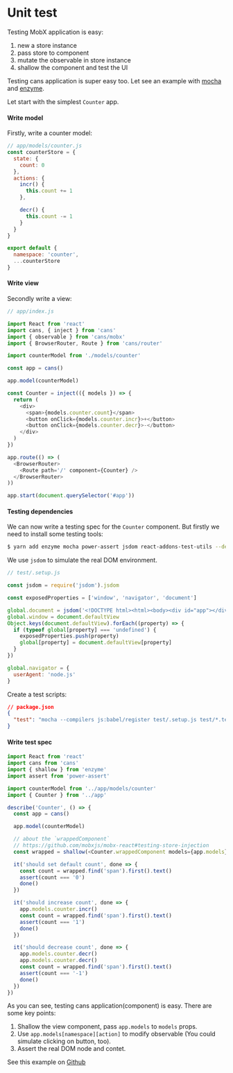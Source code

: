 # Unit test

Testing MobX application is easy:

1. new a store instance
2. pass store to component
3. mutate the observable in store instance
4. shallow the component and test the UI

Testing cans application is super easy too. Let see an example with [mocha]() and [enzyme]().

Let start with the simplest `Counter` app.

#### Write model

Firstly, write a counter model:

```js
// app/models/counter.js
const counterStore = {
  state: {
    count: 0
  },
  actions: {
    incr() {
      this.count += 1
    },

    decr() {
      this.count -= 1
    }
  }
}

export default {
  namespace: 'counter',
  ...counterStore
}
```

#### Write view

Secondly write a view:

```js
// app/index.js

import React from 'react'
import cans, { inject } from 'cans'
import { observable } from 'cans/mobx'
import { BrowserRouter, Route } from 'cans/router'

import counterModel from './models/counter'

const app = cans()

app.model(counterModel)

const Counter = inject(({ models }) => {
  return (
    <div>
      <span>{models.counter.count}</span>
      <button onClick={models.counter.incr}>+</button>
      <button onClick={models.counter.decr}>-</button>      
    </div>
  )
})

app.route(() => (
  <BrowserRouter>
    <Route path='/' component={Counter} />
  </BrowserRouter>
))

app.start(document.querySelector('#app'))

```

#### Testing dependencies

We can now write a testing spec for the `Counter` component. But firstly we need to install some testing tools:

```bash
$ yarn add enzyme mocha power-assert jsdom react-addons-test-utils --dev
```

We use `jsdom` to simulate the real DOM environment. 

```js
// test/.setup.js

const jsdom = require('jsdom').jsdom

const exposedProperties = ['window', 'navigator', 'document']

global.document = jsdom('<!DOCTYPE html><html><body><div id="app"></div></body></html>')
global.window = document.defaultView
Object.keys(document.defaultView).forEach((property) => {
  if (typeof global[property] === 'undefined') {
    exposedProperties.push(property)
    global[property] = document.defaultView[property]
  }
})

global.navigator = {
  userAgent: 'node.js'
}
```

Create a test scripts:

```json
// package.json
{
  "test": "mocha --compilers js:babel/register test/.setup.js test/*.test.js -R spec"
}
```

#### Write test spec

```js
import React from 'react'
import cans from 'cans'
import { shallow } from 'enzyme'
import assert from 'power-assert'

import counterModel from '../app/models/counter'
import { Counter } from '../app'

describe('Counter', () => {
  const app = cans()

  app.model(counterModel)

  // about the `wrappedComponent`
  // https://github.com/mobxjs/mobx-react#testing-store-injection
  const wrapped = shallow(<Counter.wrappedComponent models={app.models} />)

  it('should set default count', done => {
    const count = wrapped.find('span').first().text()
    assert(count === '0')
    done()
  })

  it('should increase count', done => {
    app.models.counter.incr()
    const count = wrapped.find('span').first().text()
    assert(count === '1')
    done()
  })

  it('should decrease count', done => {
    app.models.counter.decr()
    app.models.counter.decr()
    const count = wrapped.find('span').first().text()
    assert(count === '-1')
    done()
  })
})
```

As you can see, testing cans application(component) is easy. There are some key points:

1. Shallow the view component, pass `app.models` to `models` props.
2. Use `app.models[namespace][action]` to modify observable (You could simulate clicking on button, too).
3. Assert the real DOM node and contet.

See this example on [Github](https://github.com/cansjs/cans-example-unittest)
